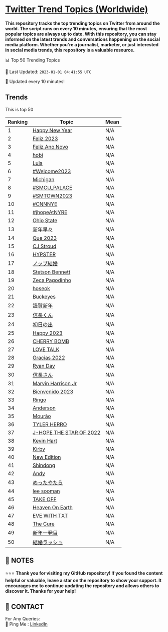 [Twitter Trend Topics (Worldwide)](https://github.com/ErcinDedeoglu/Twitter-Trend-Topics)
==========

**This repository tracks the top trending topics on Twitter from around the world. 
The script runs on every 10 minutes, ensuring that the most popular topics are always up to date. 
With this repository, you can stay informed on the latest trends and conversations happening on the social media platform. 
Whether you're a journalist, marketer, or just interested in social media trends, this repository is a valuable resource.**


📊 Top 50 Trending Topics

📆 Last Updated: `2023-01-01 04:41:55 UTC`

🔧 Updated every 10 minutes!


## Trends

This is top 50

| Ranking | Topic | Mean |
| ------- | ------------ | ------------ |
| 1 | [Happy New Year](http://twitter.com/search?q=Happy+New+Year) | N/A |
| 2 | [Feliz 2023](http://twitter.com/search?q=Feliz+2023) | N/A |
| 3 | [Feliz Ano Novo](http://twitter.com/search?q=Feliz+Ano+Novo) | N/A |
| 4 | [hobi](http://twitter.com/search?q=hobi) | N/A |
| 5 | [Lula](http://twitter.com/search?q=Lula) | N/A |
| 6 | [#Welcome2023](http://twitter.com/search?q=%23Welcome2023) | N/A |
| 7 | [Michigan](http://twitter.com/search?q=Michigan) | N/A |
| 8 | [#SMCU_PALACE](http://twitter.com/search?q=%23SMCU_PALACE) | N/A |
| 9 | [#SMTOWN2023](http://twitter.com/search?q=%23SMTOWN2023) | N/A |
| 10 | [#CNNNYE](http://twitter.com/search?q=%23CNNNYE) | N/A |
| 11 | [#jhopeAtNYRE](http://twitter.com/search?q=%23jhopeAtNYRE) | N/A |
| 12 | [Ohio State](http://twitter.com/search?q=Ohio+State) | N/A |
| 13 | [新年早々](http://twitter.com/search?q=%e6%96%b0%e5%b9%b4%e6%97%a9%e3%80%85) | N/A |
| 14 | [Que 2023](http://twitter.com/search?q=Que+2023) | N/A |
| 15 | [CJ Stroud](http://twitter.com/search?q=CJ+Stroud) | N/A |
| 16 | [HYPSTER](http://twitter.com/search?q=HYPSTER) | N/A |
| 17 | [ノッブ結婚](http://twitter.com/search?q=%e3%83%8e%e3%83%83%e3%83%96%e7%b5%90%e5%a9%9a) | N/A |
| 18 | [Stetson Bennett](http://twitter.com/search?q=Stetson+Bennett) | N/A |
| 19 | [Zeca Pagodinho](http://twitter.com/search?q=Zeca+Pagodinho) | N/A |
| 20 | [hoseok](http://twitter.com/search?q=hoseok) | N/A |
| 21 | [Buckeyes](http://twitter.com/search?q=Buckeyes) | N/A |
| 22 | [謹賀新年](http://twitter.com/search?q=%e8%ac%b9%e8%b3%80%e6%96%b0%e5%b9%b4) | N/A |
| 23 | [信長くん](http://twitter.com/search?q=%e4%bf%a1%e9%95%b7%e3%81%8f%e3%82%93) | N/A |
| 24 | [初日の出](http://twitter.com/search?q=%e5%88%9d%e6%97%a5%e3%81%ae%e5%87%ba) | N/A |
| 25 | [Happy 2023](http://twitter.com/search?q=Happy+2023) | N/A |
| 26 | [CHERRY BOMB](http://twitter.com/search?q=CHERRY+BOMB) | N/A |
| 27 | [LOVE TALK](http://twitter.com/search?q=LOVE+TALK) | N/A |
| 28 | [Gracias 2022](http://twitter.com/search?q=Gracias+2022) | N/A |
| 29 | [Ryan Day](http://twitter.com/search?q=Ryan+Day) | N/A |
| 30 | [信長さん](http://twitter.com/search?q=%e4%bf%a1%e9%95%b7%e3%81%95%e3%82%93) | N/A |
| 31 | [Marvin Harrison Jr](http://twitter.com/search?q=Marvin+Harrison+Jr) | N/A |
| 32 | [Bienvenido 2023](http://twitter.com/search?q=Bienvenido+2023) | N/A |
| 33 | [Ringo](http://twitter.com/search?q=Ringo) | N/A |
| 34 | [Anderson](http://twitter.com/search?q=Anderson) | N/A |
| 35 | [Mourão](http://twitter.com/search?q=Mour%c3%a3o) | N/A |
| 36 | [TYLER HERRO](http://twitter.com/search?q=TYLER+HERRO) | N/A |
| 37 | [J-HOPE THE STAR OF 2022](http://twitter.com/search?q=J-HOPE+THE+STAR+OF+2022) | N/A |
| 38 | [Kevin Hart](http://twitter.com/search?q=Kevin+Hart) | N/A |
| 39 | [Kirby](http://twitter.com/search?q=Kirby) | N/A |
| 40 | [New Edition](http://twitter.com/search?q=New+Edition) | N/A |
| 41 | [Shindong](http://twitter.com/search?q=Shindong) | N/A |
| 42 | [Andy](http://twitter.com/search?q=Andy) | N/A |
| 43 | [めったやたら](http://twitter.com/search?q=%e3%82%81%e3%81%a3%e3%81%9f%e3%82%84%e3%81%9f%e3%82%89) | N/A |
| 44 | [lee sooman](http://twitter.com/search?q=lee+sooman) | N/A |
| 45 | [TAKE OFF](http://twitter.com/search?q=TAKE+OFF) | N/A |
| 46 | [Heaven On Earth](http://twitter.com/search?q=Heaven+On+Earth) | N/A |
| 47 | [EVE WITH TXT](http://twitter.com/search?q=EVE+WITH+TXT) | N/A |
| 48 | [The Cure](http://twitter.com/search?q=The+Cure) | N/A |
| 49 | [新年一発目](http://twitter.com/search?q=%e6%96%b0%e5%b9%b4%e4%b8%80%e7%99%ba%e7%9b%ae) | N/A |
| 50 | [結婚ラッシュ](http://twitter.com/search?q=%e7%b5%90%e5%a9%9a%e3%83%a9%e3%83%83%e3%82%b7%e3%83%a5) | N/A |




## 📝 NOTES

⭐⭐⭐ **Thank you for visiting my GitHub repository! If you found the content helpful or valuable, leave a star on the repository to show your support. It encourages me to continue updating the repository and allows others to discover it. Thanks for your help!**

## 📨 CONTACT

 For Any Queries:  
            🏓 Ping Me : [LinkedIn](https://www.linkedin.com/in/ercindedeoglu/)